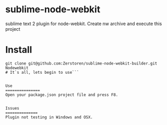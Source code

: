 sublime-node-webkit
===============

sublime text 2 plugin for node-webkit. Create nw archive and execute this project


Install
===============
```cd to/your/sublime/config
git clone git@github.com:Zerstoren/sublime-node-webkit-builder.git Nodewebkit
# It`s all, lets begin to use```


Use
===============
Open your package.json project file and press F8.


Issues
==============
Plugin not testing in Windows and OSX.
